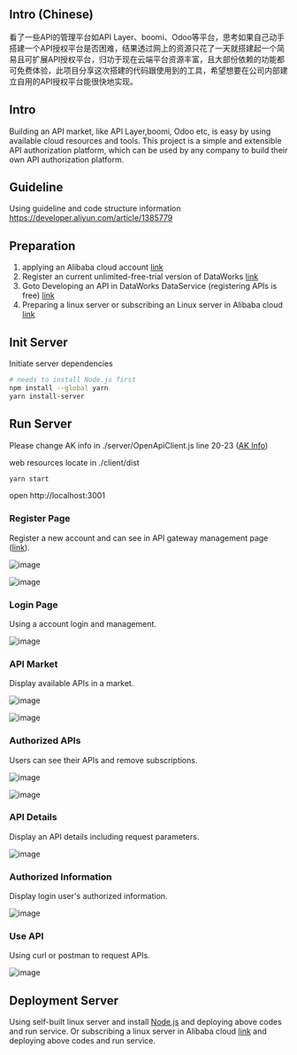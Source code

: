 ## Intro (Chinese)
看了一些API的管理平台如API Layer、boomi、Odoo等平台，思考如果自己动手搭建一个API授权平台是否困难，结果透过网上的资源只花了一天就搭建起一个简易且可扩展API授权平台，归功于现在云端平台资源丰富，且大部份依赖的功能都可免费体验，此项目分享这次搭建的代码跟使用到的工具，希望想要在公司内部建立自用的API授权平台能很快地实现。

## Intro
Building an API market, like API Layer,boomi, Odoo etc, is easy by using available cloud resources and tools. This project is a simple and extensible API authorization platform, which can be used by any company to build their own API authorization platform.

## Guideline

Using guideline and code structure information 
https://developer.aliyun.com/article/1385779

## Preparation

1. applying an Alibaba cloud account [link](https://account.aliyun.com/register/qr_register.htm)
2. Register an current unlimited-free-trial version of DataWorks [link](https://www.aliyun.com/product/bigdata/ide)
3. Goto Developing an API in DataWorks DataService (registering APIs is free) [link](https://ds-cn-shanghai.data.aliyun.com/)
4. Preparing a linux server or subscribing an Linux server in Alibaba cloud [link](https://help.aliyun.com/zh/ecs/use-cases/deploy-a-node-js-environment-on-a-centos-7-instance)


## Init Server

Initiate server dependencies

```bash
# needs to install Node.js first
npm install --global yarn
yarn install-server
```

## Run Server

Please change AK info in ./server/OpenApiClient.js line 20-23 ([AK Info](https://ram.console.aliyun.com/manage/ak))

web resources locate in ./client/dist

```bash
yarn start
```

open http://localhost:3001


### Register Page

Register a new account and can see in API gateway management page ([link](https://apigateway.console.aliyun.com/#/cn-shanghai/apps/list)).

![image](https://ucc.alicdn.com/pic/developer-ecology/ahad7yzn7h66m_4cf82f77822744aaa6c982580a3ab32e.png)

![image](https://ucc.alicdn.com/pic/developer-ecology/ahad7yzn7h66m_24d67fd835bb4f308f5390f38f083b41.png)

### Login Page

Using a account login and management.

![image](https://ucc.alicdn.com/pic/developer-ecology/ahad7yzn7h66m_277e8cd3051e40cd931a7c0065f8fe40.png)


### API Market

Display available APIs in a market.

![image](https://ucc.alicdn.com/pic/developer-ecology/ahad7yzn7h66m_b3707135b43c418aa4a50f4d18da18ff.png)

![image](https://ucc.alicdn.com/pic/developer-ecology/ahad7yzn7h66m_d89ead56ca724d6dbb4757e9ca18a926.png)

### Authorized APIs

Users can see their APIs and remove subscriptions.

![image](https://ucc.alicdn.com/pic/developer-ecology/ahad7yzn7h66m_a3a7e91dfbf84420a0ae25ede2d7db8d.png)


![image](https://ucc.alicdn.com/pic/developer-ecology/ahad7yzn7h66m_2a109a921dcd4320a1c58823bc970e1b.png)

### API Details

Display an API details including request parameters.

![image](https://ucc.alicdn.com/pic/developer-ecology/ahad7yzn7h66m_cf5e3db60cbf418e8d7622a6c64b45ed.png)

### Authorized Information

Display login user's authorized information.

![image](https://ucc.alicdn.com/pic/developer-ecology/ahad7yzn7h66m_35566d8989474441ae96c56a90070107.png)

### Use API

Using curl or postman to request APIs.

![image](https://ucc.alicdn.com/pic/developer-ecology/ahad7yzn7h66m_5bf3c1fc689d423ca87e4ca1981e02c8.png)

## Deployment Server

Using self-built linux server and install [Node.js](https://nodejs.org/en/download/package-manager) and deploying above codes and run service.
Or subscribing a linux server in Alibaba cloud [link](https://help.aliyun.com/zh/ecs/use-cases/deploy-a-node-js-environment-on-a-centos-7-instance) and deploying above codes and run service.



